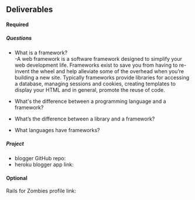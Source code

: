 ## Deliverables
#### Required
##### Questions
- What is a framework?  
    -A web framework is a software framework designed to simplify your web development life. Frameworks exist to save you from having to re-invent the wheel and help alleviate some of the overhead when you’re building a new site. Typically frameworks provide libraries for accessing a database, managing sessions and cookies, creating templates to display your HTML and in general, promote the reuse of code. 

- What's the difference between a programming language and a framework?
- What’s the difference between a library and a framework?
- What languages have frameworks?

##### Project
- blogger GitHub repo: 
- heroku blogger app link:

#### Optional
Rails for Zombies profile link:
